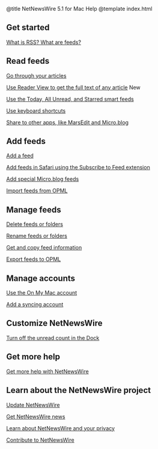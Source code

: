 @title NetNewsWire 5.1 for Mac Help
@template index.html

Get started
-----------

[What is RSS? What are feeds?](what-is-rss)


Read feeds
----------

[Go through your articles](reading-articles)

[Use Reader View to get the full text of any article](reader-view) <span class="badge-info-small">New</span>

<!-- [How to sort the timeline](sorting-the-timeline) -->

[Use the Today, All Unread, and Starred smart feeds](smart-feeds)

[Use keyboard shortcuts](keyboard-shortcuts)

[Share to other apps, like MarsEdit and Micro.blog](sharing-articles)

<!-- [Undo Mark All as Read](undo-mark-all-as-read) -->


Add feeds
---------

[Add a feed](adding-feeds)

[Add feeds in Safari using the Subscribe to Feed extension](safari-extension)

[Add special Micro.blog feeds](micro-blog-feeds)

[Import feeds from OPML](import-opml)


Manage feeds
------------

[Delete feeds or folders](deleting-feeds-folders)

[Rename feeds or folders](renaming-feeds)

[Get and copy feed information](feed-info)

[Export feeds to OPML](export-opml)


Manage accounts
---------------

[Use the On My Mac account](on-my-mac)

[Add a syncing account](syncing-accounts)


Customize NetNewsWire
---------------------

[Turn off the unread count in the Dock](customizing)

<!-- [Use a traditional window title bar](hidden-preferences) -->



Get more help
-------------

[Get more help with NetNewsWire](getting-more-help)

<!-- [Manage NetNewsWire preference files](userdata-location) -->


Learn about the NetNewsWire project
-----------------------------------

[Update NetNewsWire](updating)

[Get NetNewsWire news](netnewswire-news)

[Learn about NetNewsWire and your privacy](privacy)

[Contribute to NetNewsWire](contributing)
